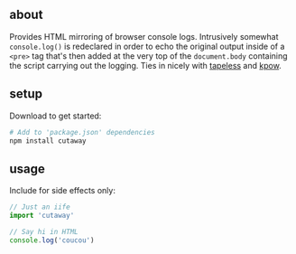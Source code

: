 ## about

Provides HTML mirroring of browser console logs. Intrusively somewhat `console.log()` is redeclared in order to echo the original output inside of a `<pre>` tag that's then added at the very top of the `document.body` containing the script carrying out the logging. Ties in nicely with [tapeless](https://www.npmjs.com/package/tapeless) and [kpow](https://www.npmjs.com/package/kpow).

## setup

Download to get started:

```sh
# Add to 'package.json' dependencies
npm install cutaway
```

## usage

Include for side effects only:

```js
// Just an iife
import 'cutaway'

// Say hi in HTML
console.log('coucou')
```
